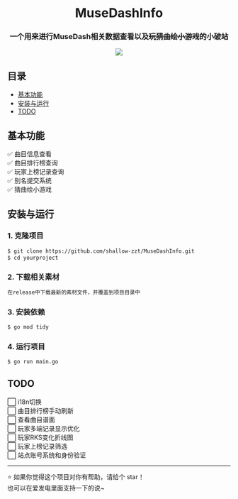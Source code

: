 <div align="center"><img align="center" src="" /></div>
<h1 align="center" style="border-bottom: none;">MuseDashInfo</h1>
<h3 align="center">一个用来进行MuseDash相关数据查看以及<del>玩猜曲绘小游戏</del>的小破站</h3>
<div align="center"><img align="center" src="https://img.shields.io/badge/Go-1.22-blue" /></div>

## 目录
- [基本功能](#基本功能)
- [安装与运行](#安装与运行)
- [TODO](#TODO)

## 基本功能
✅ 曲目信息查看  
✅ 曲目排行榜查询  
✅ 玩家上榜记录查询  
✅ 别名提交系统  
✅ 猜曲绘小游戏  

## 安装与运行
### 1. 克隆项目
```sh
$ git clone https://github.com/shallow-zzt/MuseDashInfo.git
$ cd yourproject
```
### 2. 下载相关素材
```sh
在release中下载最新的素材文件，并覆盖到项目目录中
```
### 3. 安装依赖
```sh
$ go mod tidy
```
### 4. 运行项目
```sh
$ go run main.go
```

## TODO
⬜ i18n切换  
⬜ 曲目排行榜手动刷新  
⬜ 查看曲目谱面  
⬜ 玩家多端记录显示优化  
⬜ 玩家RKS变化折线图    
⬜ 玩家上榜记录筛选    
⬜ 站点账号系统和身份验证    

---

⭐ 如果你觉得这个项目对你有帮助，请给个 star！  
也可以在爱发电里面支持一下的说~